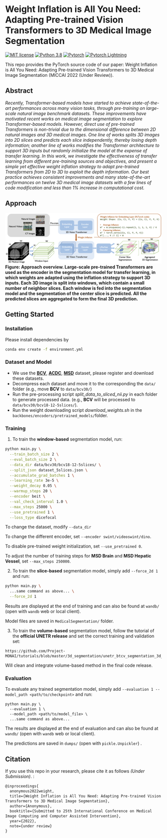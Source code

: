 # Weight Inflation is All You Need: Adapting Pre-trained Vision Transformers to 3D Medical Image Segmentation

[![MIT license](https://img.shields.io/badge/License-MIT-blue.svg)](https://lbesson.mit-license.org/)
[![Python 3.8](https://img.shields.io/badge/python-3.8-blue.svg)](https://www.python.org/downloads/release/python-3811/)
[![Pytorch](https://img.shields.io/badge/Pytorch-1.7-red.svg)](https://pytorch.org/get-started/previous-versions/#v171)
[![Pytorch Lightning](https://img.shields.io/badge/PyTorch--Lightning-1.4-red.svg)](https://pytorch-lightning.readthedocs.io/en/1.4.9/)

This repo provides the PyTorch source code of our paper: 
Weight Inflation is All You Need: Adapting Pre-trained Vision Transformers to 3D Medical Image Segmentation (MICCAI 2022 (Under Review)). 

## Abstract

*Recently, Transformer-based models have started to achieve state-of-the-art performances across many vision tasks, through pre-training on large-scale natural image benchmark datasets. These improvements have motivated recent works on medical image segmentation to explore Transformer-based models. However, direct use of pre-trained Transformers is non-trivial due to the dimensional difference between 2D natural images and 3D medical images. One line of works splits 3D images into 2D slices and predicts each slice independently, thereby losing depth information; another line of works modifies the Transformer architecture to support 3D inputs but randomly initialize the model at the expense of transfer learning. In this work, we investigate the effectiveness of transfer learning from different pre-training sources and objectives, and present a simple yet effective weight inflation strategy to adapt pre-trained Transformers from 2D to 3D to exploit the depth information. Our best practice achieves consistent improvements and many state-of-the-art performances on twelve 3D medical image datasets with a few lines of code modification and less than 1% increase in computational cost.*

## Approach

![](./docs/figures/approach.png)
**Figure: Approach overview. Large-scale pre-trained Transformers are used as the encoder in the segmentation model for transfer learning, in which weights are adapted using the inflation strategy to support 3D inputs. Each 3D image is split into windows, which contain a small number of neighbor slices. Each window is fed into the segmentation model and the segmentation of the center slice is predicted. All the predicted slices are aggregated to form the final 3D prediction.**

## Getting Started

### Installation

Please install dependencies by

```bash
conda env create -f environment.yml
```

### Dataset and Model

- We use the **[BCV](https://www.synapse.org/\#!Synapse:syn3193805/wiki/217789)**, **[ACDC](https://www.creatis.insa-lyon.fr/Challenge/acdc/)**, **[MSD](https://drive.google.com/file/d/1jzeNU1EKnK81PyTsrx0ujfNl-t0Jo8uE/view?usp=sharing)** dataset, please register and download these datasets.
- Decompress each dataset and move it to the corresponding the `data/` folder (e.g., move **BCV** to `data/bcv30/`)
- Run the pre-processing script *split_data_to_sliced_nii.py* in each folder to generate processed data. (e.g., **BCV** will be processed to `data/bcv30/bcv18-12-5slices/`).
- Run the weight downloading script *download_weights.sh* in the `backbones/encoders/pretrained_models/`folder.

### Training

1. To train the **window-based** segmentation model, run:

```bash
python main.py \
  --train_batch_size 2 \
  --eval_batch_size 2 \
  --data_dir data/bcv30/bcv18-12-5slices/ \
  --split_json dataset_5slices.json \
  --accumulate_grad_batches 1 \
  --learning_rate 3e-5 \
  --weight_decay 0.05 \
  --warmup_steps 20 \
  --encoder beit \
  --val_check_interval 1.0 \
  --max_steps 25000 \
  --use_pretrained 1 \
  --loss_type dicefocal
```

To change the dataset, modify `--data_dir`

To change the different encoder, set `--encoder swint/videoswint/dino`.

To disable pre-trained weight initialization, set `--use_pretrained 0`.

To adjust the number of training steps for **MSD Brain** and **MSD Hepatic Vessel**, set `--max_steps 250000`.


2. To train the **slice-based** segmentation model, simply add `--force_2d 1` and run:

```bash
python main.py \
  ...same command as above... \
  --force_2d 1
```

Results are displayed at the end of training and can also be found at `wandb/` (open with `wandb` web or local client).

Model files are saved in `MedicalSegmentation/` folder. 

3. To train the **volume-based** segmentation model, follow the tutorial of the **official UNETR release** and set the correct training and validation set:

```
https://github.com/Project-MONAI/tutorials/blob/master/3d_segmentation/unetr_btcv_segmentation_3d_lightning.ipynb
```

Will clean and integrate volume-based method in the final code release.

### Evaluation

To evaluate any trained segmentation model, simply add `--evaluation 1 --model_path <path/to/checkpoint>` and run:

```
python main.py \
  --evaluation 1 \
  --model_path <path/to/model_file> \
  ...same command as above...
```

The results are displayed at the end of evaluation and can also be found at `wandb/` (open with `wandb` web or local client).

The predictions are saved in `dumps/` (open with `pickle.Unpickler`) .


## Citation
If you use this repo in your research, please cite it as
follows *(Under Submission)*. :
```
@inproceedings{
  anonymous2022weight,
  title={Weight Inflation is All You Need: Adapting Pre-trained Vision Transformers to 3D Medical Image Segmentation},
  author={Anonymous},
  booktitle={Submitted to 25th International Conference on Medical Image Computing and Computer Assisted Intervention},
  year={2022},
  note={under review}
}
```